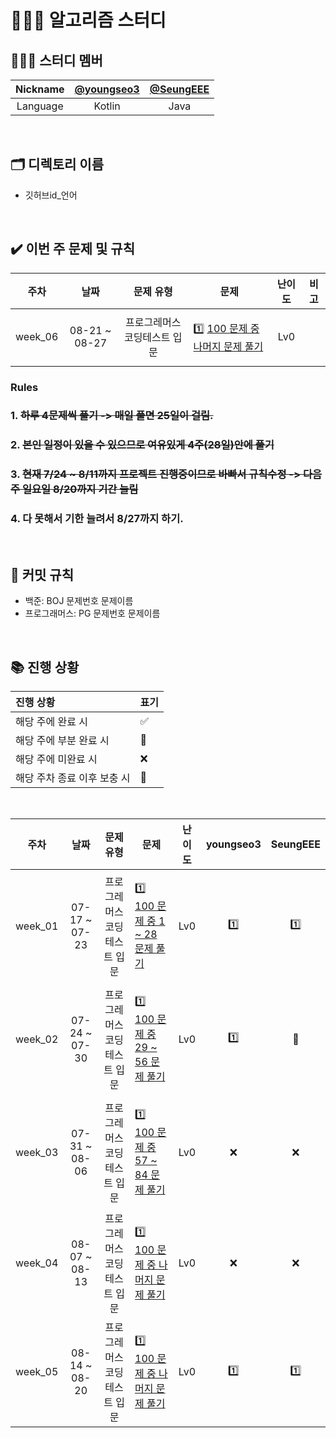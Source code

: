 # 👨🏼‍💻 알고리즘 스터디

## ‍🤦🏻‍♂️ 스터디 멤버

| Nickname | [@youngseo3](https://github.com/youngseo3) | [@SeungEEE](https://github.com/SeungEEE) |
| :------: |:--------------------------------------------:|:--------------------------------:|
| Language |                    Kotlin                    |              Java                |

<br/>

## 🗂 디렉토리 이름

- 깃허브id_언어

<br/>

## ✔️ 이번 주 문제 및 규칙

|   주차    |      날짜       |      문제 유형      |                                                                     문제                                                                     | 난이도 |  비고  |
|:-------:|:-------------:|:---------------:|:------------------------------------------------------------------------------------------------------------------------------------------:|:---:|:----:|
| week_06 | 08-21 ~ 08-27 | 프로그레머스 코딩테스트 입문 | <p align=left> 1️⃣ [100 문제 중 나머지 문제 풀기](https://school.programmers.co.kr/learn/challenges/beginner?order=acceptance_desc&languages=kotlin) | Lv0 | <br> |

### Rules
### 1. ~~하루 4문제씩 풀기 -> 매일 풀면 25일이 걸림.~~
### 2. ~~본인 일정이 있을 수 있으므로 여유있게 4주(28일)안에 풀기~~
### 3. ~~현재 7/24 ~ 8/11까지 프로젝트 진행중이므로 바빠서 규칙수정 -> 다음 주 일요일 8/20까지 기간 늘림~~
### 4. 다 못해서 기한 늘려서 8/27까지 하기.

<br/>



## 🧐 커밋 규칙

- 백준: BOJ 문제번호 문제이름
- 프로그래머스: PG 문제번호 문제이름

<br/>

## ‍📚 진행 상황

| 진행 상황            | 표기  |
|:-----------------|:----|
| 해당 주에 완료 시       | ✅   |
| 해당 주에 부분 완료 시    | 🔢  |
| 해당 주에 미완료 시      | ❌   |
| 해당 주차 종료 이후 보충 시 | 🔺  |

<br>

|   주차    |      날짜       |      문제 유형      |                                                                       문제                                                                       | 난이도 | youngseo3 | SeungEEE  |
|:-------:|:-------------:|:---------------:|:----------------------------------------------------------------------------------------------------------------------------------------------:|:---:|:---------:|:---------:|
| week_01 | 07-17 ~ 07-23 | 프로그레머스 코딩테스트 입문 | <p align=left> 1️⃣ [100 문제 중 1 ~ 28 문제 풀기](https://school.programmers.co.kr/learn/challenges/beginner?order=acceptance_desc&languages=kotlin)  | Lv0 |    1️⃣    |   1️⃣️    |
| week_02 | 07-24 ~ 07-30 | 프로그레머스 코딩테스트 입문 | <p align=left> 1️⃣ [100 문제 중 29 ~ 56 문제 풀기](https://school.programmers.co.kr/learn/challenges/beginner?order=acceptance_desc&languages=kotlin) | Lv0 |    1️⃣    |    🔺     |
| week_03 | 07-31 ~ 08-06 | 프로그레머스 코딩테스트 입문 | <p align=left> 1️⃣ [100 문제 중 57 ~ 84 문제 풀기](https://school.programmers.co.kr/learn/challenges/beginner?order=acceptance_desc&languages=kotlin) | Lv0 |     ❌     |     ❌     |
| week_04 | 08-07 ~ 08-13 | 프로그레머스 코딩테스트 입문 |   <p align=left> 1️⃣ [100 문제 중 나머지 문제 풀기](https://school.programmers.co.kr/learn/challenges/beginner?order=acceptance_desc&languages=kotlin)   | Lv0 |     ❌     |     ❌     |
| week_05 | 08-14 ~ 08-20 | 프로그레머스 코딩테스트 입문 |   <p align=left> 1️⃣ [100 문제 중 나머지 문제 풀기](https://school.programmers.co.kr/learn/challenges/beginner?order=acceptance_desc&languages=kotlin)   | Lv0 |     1️⃣      |     1️⃣      |

<br/>
